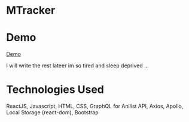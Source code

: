 # MTracker

# Demo
[Demo](https://juliannejorda.github.io/MTracker/#/)

I will write the rest lateer im so tired and sleep deprived ...

# Technologies Used
ReactJS, Javascript, HTML, CSS, GraphQL for Anilist API, Axios, Apollo, Local Storage (react-dom), Bootstrap
